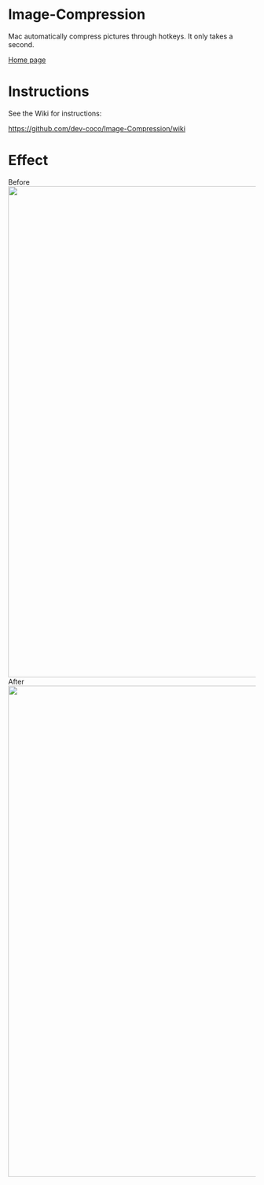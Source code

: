 # Image-Compression
Mac automatically compress pictures through hotkeys. It only takes a second.

[Home page](https://dev-coco.github.io/)
# Instructions
See the Wiki for instructions:

https://github.com/dev-coco/Image-Compression/wiki
# Effect
Before
<img src="http://dev-coco.github.io/images/Image-Compression-wiki/3.png" width="1000">
After
<img src="http://dev-coco.github.io/images/Image-Compression-wiki/4.png" width="1000">
